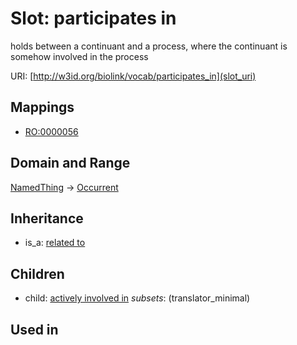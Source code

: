 # Slot: participates in


holds between a continuant and a process, where the continuant is somehow involved in the process

URI: [http://w3id.org/biolink/vocab/participates_in](slot_uri)
## Mappings

 * [RO:0000056](http://purl.obolibrary.org/obo/RO_0000056)
## Domain and Range

[NamedThing](NamedThing.md) -> [Occurrent](Occurrent.md)
## Inheritance

 *  is_a: [related to](related_to.md)
## Children

 *  child: [actively involved in](actively_involved_in.md) *subsets*: (translator_minimal)
## Used in

